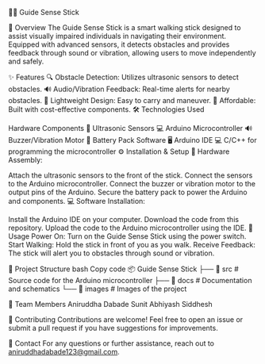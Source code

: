 🚶‍♂️ Guide Sense Stick

📝 Overview
The Guide Sense Stick is a smart walking stick designed to assist visually impaired individuals in navigating their environment. Equipped with advanced sensors, it detects obstacles and provides feedback through sound or vibration, allowing users to move independently and safely.

✨ Features
🔍 Obstacle Detection: Utilizes ultrasonic sensors to detect obstacles.
🔊 Audio/Vibration Feedback: Real-time alerts for nearby obstacles.
🎒 Lightweight Design: Easy to carry and maneuver.
💸 Affordable: Built with cost-effective components.
🛠️ Technologies Used

Hardware Components
🧭 Ultrasonic Sensors
💻 Arduino Microcontroller
🔊 Buzzer/Vibration Motor
🔋 Battery Pack
Software
🖥️ Arduino IDE
💻 C/C++ for programming the microcontroller
⚙️ Installation & Setup
🔧 Hardware Assembly:

Attach the ultrasonic sensors to the front of the stick.
Connect the sensors to the Arduino microcontroller.
Connect the buzzer or vibration motor to the output pins of the Arduino.
Secure the battery pack to power the Arduino and components.
💻 Software Installation:

Install the Arduino IDE on your computer.
Download the code from this repository.
Upload the code to the Arduino microcontroller using the IDE.
🚶 Usage
Power On: Turn on the Guide Sense Stick using the power switch.
Start Walking: Hold the stick in front of you as you walk.
Receive Feedback: The stick will alert you to obstacles through sound or vibration.

📂 Project Structure
bash Copy code
📦 Guide Sense Stick
├── 📁 src        # Source code for the Arduino microcontroller
├── 📁 docs       # Documentation and schematics
└── 📁 images     # Images of the project

👥 Team Members
Aniruddha Dabade
Sunit
Abhiyash
Siddhesh

🤝 Contributing
Contributions are welcome! Feel free to open an issue or submit a pull request if you have suggestions for improvements.


📧 Contact
For any questions or further assistance, reach out to aniruddhadabade123@gmail.com.
